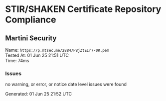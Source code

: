 # STIR/SHAKEN Certificate Repository Compliance

## Martini Security

Name: `https://p.mtsec.me/2884/P8jZtEIr7-0R.pem`\
Tested At: 01 Jun 25 21:51 UTC\
Time: 74ms

### Issues

no warning, or error, or notice date level issues were found

Generated: 01 Jun 25 21:52 UTC
